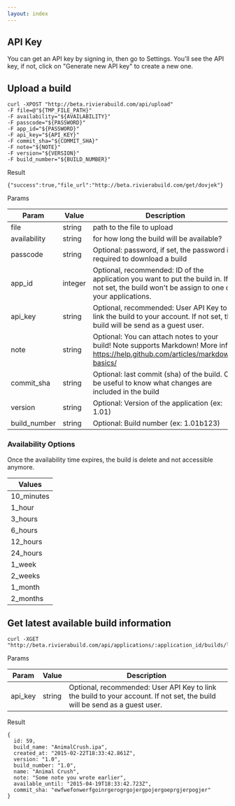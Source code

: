 ```yaml
---
layout: index
---
```


## <a id="api-key"></a>API Key
You can get an API key by signing in, then go to Settings. You'll see the API key, if not, click on "Generate new API key" to create a new one.


## <a id="upload-a-build"></a>Upload a build
    curl -XPOST "http://beta.rivierabuild.com/api/upload"
    -F file=@"${TMP_FILE_PATH}"
    -F availability="${AVAILABILITY}"
    -F passcode="${PASSWORD}"
    -F app_id="${PASSWORD}"
    -F api_key="${API_KEY}"
    -F commit_sha="${COMMIT_SHA}"
    -F note="${NOTE}"
    -F version="${VERSION}"
    -F build_number="${BUILD_NUMBER}"

Result

    {"success":true,"file_url":"http://beta.rivierabuild.com/get/dovjek"}

Params

| Param  | Value  | Description  |
|---|---|---|
| file  | string  | path to the file to upload  |
| availability  | string  | for how long the build will be available?  |
| passcode  | string  |  Optional: password, if set, the password is required to download a build |
| app_id  | integer  | Optional, recommended: ID of the application you want to put the build in. If not set, the build won't be assign to one of your applications.|
| api_key  | string  |  Optional, recommended: User API Key to link the build to your account. If not set, the build will be send as a guest user.|
| note  | string  |  Optional: You can attach notes to your build! Note supports Markdown! More info: https://help.github.com/articles/markdown-basics/ |
| commit_sha  | string  |  Optional: last commit (sha) of the build. Can be useful to know what changes are included in the build |
| version  | string  |  Optional: Version of the application (ex: 1.01)|
| build_number  | string  |  Optional: Build number (ex: 1.01b123) |




### Availability Options

Once the availability time expires, the build is delete and not accessible anymore.

| Values  |
|---|
| 10_minutes  |
| 1_hour  |
| 3_hours  |
| 6_hours  |
| 12_hours  |
| 24_hours  |
| 1_week  |
| 2_weeks  |
| 1_month  |
| 2_months  |


## <a id="get-latest-available-build-information"></a>Get latest available build information

    curl -XGET "http://beta.rivierabuild.com/api/applications/:application_id/builds/latest"

Params

| Param  | Value  | Description  |
|---|---|---|
| api_key  | string  |  Optional, recommended: User API Key to link the build to your account. If not set, the build will be send as a guest user.|


Result

    {
      id: 59,
      build_name: "AnimalCrush.ipa",
      created_at: "2015-02-22T18:33:42.861Z",
      version: "1.0",
      build_number: "1.0",
      name: "Animal Crush",
      note: "Some note you wrote earlier",
      available_until: "2015-04-19T18:33:42.723Z",
      commit_sha: "ewfwefonwerfgoinrgerogrgojergpojergoeprgjerpogjer"
    }
